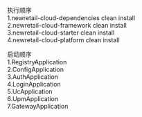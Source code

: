 执行顺序  
1.newretail-cloud-dependencies  clean install  
2.newretail-cloud-framework  clean install  
3.newretail-cloud-starter  clean install  
4.newretail-cloud-platform  clean install  

启动顺序  
1.RegistryApplication  
2.ConfigApplication  
3.AuthApplication  
4.LoginApplication  
5.UcApplication  
6.UpmApplication  
7.GatewayApplication  